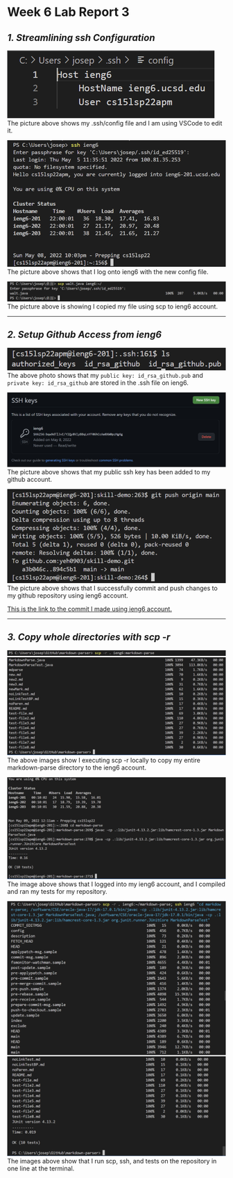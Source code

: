# Week 6 Lab Report 3
## ***1. Streamlining ssh Configuration***
![image](report3/ssh_config.png)
The picture above shows my .ssh/config file and I am using VSCode to edit it.

![image](report3/ssh_login.png)
The picture above shows that I log onto ieng6 with the new config file.

![image](report3/scp_ieng6.png)
The picture above is showing I copied my file using scp to ieng6 account.

---

## ***2. Setup Github Access from ieng6***
![image](report3/pub_key_ieng6.png)
The above photo shows that my `public key: id_rsa_github.pub` and `private key: id_rsa_github` are stored in the .ssh file on ieng6.

![image](report3/pub_key_github.png)
The picture above shows that my public ssh key has been added to my github account.

![image](report3/ieng6_git_push.png)
The picture above shows that I successfully commit and push changes to my github repository using ieng6 account.

[This is the link to the commit I made using ieng6 account.](https://github.com/yeh0903/skill-demo/commits/main/report.java)

---

## ***3. Copy whole directories with scp -r***
![image](report3/scp_r_1.png)
![image](report3/scp_r.png)
The above images show I executing scp -r locally to copy my entire markdown-parse directory to the ieng6 account.

![image](report3/ieng6_run.png)
The image above shows that I logged into my ieng6 account, and I compiled and ran my tests for my repository.

![image](report3/scp_r_success_1.png)
![image](report3/scp_r_success_2.png)
The images above show that I run scp, ssh, and tests on the repository in one line at the terminal.